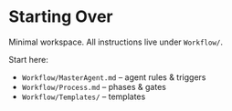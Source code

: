 # Starting Over

Minimal workspace. All instructions live under `Workflow/`.

Start here:
- `Workflow/MasterAgent.md` – agent rules & triggers
- `Workflow/Process.md` – phases & gates
- `Workflow/Templates/` – templates